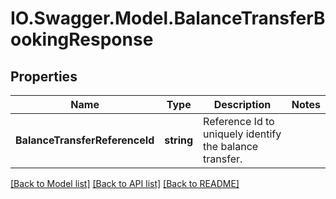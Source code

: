 # IO.Swagger.Model.BalanceTransferBookingResponse
## Properties

Name | Type | Description | Notes
------------ | ------------- | ------------- | -------------
**BalanceTransferReferenceId** | **string** | Reference Id to uniquely identify the balance transfer. | 

[[Back to Model list]](../README.md#documentation-for-models) [[Back to API list]](../README.md#documentation-for-api-endpoints) [[Back to README]](../README.md)

